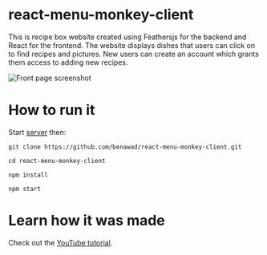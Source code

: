 # react-menu-monkey-client

This is recipe box website created using Feathersjs for the backend and React for the frontend. The website displays dishes that users can click on to find recipes and pictures. New users can create an account which grants them access to adding new recipes.

![Front page screenshot](http://i.imgur.com/4G6gOAL.png)

# How to run it

Start [server](https://github.com/benawad/feathersjs-menu-monkey-backend) then:

`git clone https://github.com/benawad/react-menu-monkey-client.git`

`cd react-menu-monkey-client`

`npm install`

`npm start`

# Learn how it was made

Check out the [YouTube tutorial](https://www.youtube.com/watch?v=nR0kxhbI09I).

